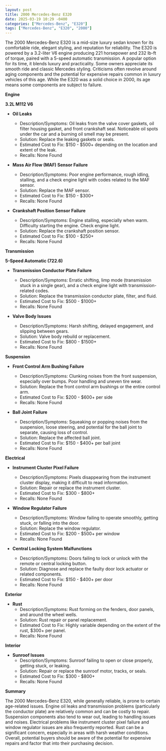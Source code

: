```yaml
---
layout: post
title: 2000 Mercedes-Benz E320
date: 2025-03-19 10:29 -0400
categories: ["Mercedes-Benz", "E320"]
tags: ["Mercedes-Benz", "E320", "2000"]
---
```

The 2000 Mercedes-Benz E320 is a mid-size luxury sedan known for its comfortable ride, elegant styling, and reputation for reliability. The E320 is powered by a 3.2-liter V6 engine producing 221 horsepower and 232 lb-ft of torque, paired with a 5-speed automatic transmission. A popular option for its time, it blends luxury and practicality. Some owners appreciate its smooth ride and classic Mercedes styling. Criticisms often revolve around aging components and the potential for expensive repairs common in luxury vehicles of this age. While the E320 was a solid choice in 2000, its age means some components are subject to failure.

**Engine**

**3.2L M112 V6**

*   **Oil Leaks**
    *   Description/Symptoms: Oil leaks from the valve cover gaskets, oil filter housing gasket, and front crankshaft seal. Noticeable oil spots under the car and a burning oil smell may be present.
    *   Solution: Replace the leaking gaskets or seals.
    *   Estimated Cost to Fix: $150 - $500+ depending on the location and extent of the leak.
    *   Recalls: None Found

*   **Mass Air Flow (MAF) Sensor Failure**
    *   Description/Symptoms: Poor engine performance, rough idling, stalling, and a check engine light with codes related to the MAF sensor.
    *   Solution: Replace the MAF sensor.
    *   Estimated Cost to Fix: $150 - $300+
    *   Recalls: None Found

*   **Crankshaft Position Sensor Failure**
    * Description/Symptoms: Engine stalling, especially when warm. Difficulty starting the engine. Check engine light.
    * Solution: Replace the crankshaft position sensor.
    * Estimated Cost to Fix: $100 - $250+
    *   Recalls: None Found

**Transmission**

**5-Speed Automatic (722.6)**

*   **Transmission Conductor Plate Failure**
    *   Description/Symptoms: Erratic shifting, limp mode (transmission stuck in a single gear), and a check engine light with transmission-related codes.
    *   Solution: Replace the transmission conductor plate, filter, and fluid.
    *   Estimated Cost to Fix: $500 - $1000+
    *   Recalls: None Found

*   **Valve Body Issues**
    *   Description/Symptoms: Harsh shifting, delayed engagement, and slipping between gears.
    *   Solution: Valve body rebuild or replacement.
    *   Estimated Cost to Fix: $800 - $1500+
    *   Recalls: None Found

**Suspension**

*   **Front Control Arm Bushing Failure**
    *   Description/Symptoms: Clunking noises from the front suspension, especially over bumps. Poor handling and uneven tire wear.
    *   Solution: Replace the front control arm bushings or the entire control arm.
    *   Estimated Cost to Fix: $200 - $600+ per side
    *   Recalls: None Found

*   **Ball Joint Failure**
    *   Description/Symptoms: Squeaking or popping noises from the suspension, loose steering, and potential for the ball joint to separate, causing loss of control.
    *   Solution: Replace the affected ball joint.
    *   Estimated Cost to Fix: $150 - $400+ per ball joint
    *   Recalls: None Found

**Electrical**

*   **Instrument Cluster Pixel Failure**
    *   Description/Symptoms: Pixels disappearing from the instrument cluster display, making it difficult to read information.
    *   Solution: Repair or replace the instrument cluster.
    *   Estimated Cost to Fix: $300 - $800+
    *   Recalls: None Found

*   **Window Regulator Failure**
    *   Description/Symptoms: Window failing to operate smoothly, getting stuck, or falling into the door.
    *   Solution: Replace the window regulator.
    *   Estimated Cost to Fix: $200 - $500+ per window
    *   Recalls: None Found

*   **Central Locking System Malfunctions**
    * Description/Symptoms: Doors failing to lock or unlock with the remote or central locking button.
    * Solution: Diagnose and replace the faulty door lock actuator or related components.
    * Estimated Cost to Fix: $150 - $400+ per door
    * Recalls: None Found

**Exterior**

*   **Rust**
    *   Description/Symptoms: Rust forming on the fenders, door panels, and around the wheel wells.
    *   Solution: Rust repair or panel replacement.
    *   Estimated Cost to Fix: Highly variable depending on the extent of the rust, $300+ per panel.
    *   Recalls: None Found

**Interior**

*   **Sunroof Issues**
    *   Description/Symptoms: Sunroof failing to open or close properly, getting stuck, or leaking.
    *   Solution: Repair or replace the sunroof motor, tracks, or seals.
    *   Estimated Cost to Fix: $300 - $800+
    *   Recalls: None Found

**Summary**

The 2000 Mercedes-Benz E320, while generally reliable, is prone to certain age-related issues. Engine oil leaks and transmission problems (particularly the conductor plate) are relatively common and can be costly to repair. Suspension components also tend to wear out, leading to handling issues and noises. Electrical problems like instrument cluster pixel failure and window regulator issues are also frequently reported. Rust can be a significant concern, especially in areas with harsh weather conditions. Overall, potential buyers should be aware of the potential for expensive repairs and factor that into their purchasing decision.


